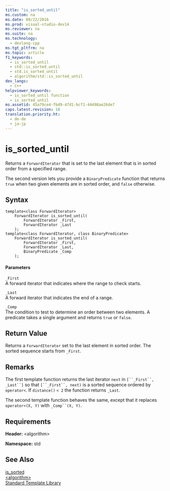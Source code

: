 ```yaml
---
title: "is_sorted_until"
ms.custom: na
ms.date: 09/22/2016
ms.prod: visual-studio-dev14
ms.reviewer: na
ms.suite: na
ms.technology: 
  - devlang-cpp
ms.tgt_pltfrm: na
ms.topic: article
f1_keywords: 
  - is_sorted_until
  - std::is_sorted_until
  - std.is_sorted_until
  - algorithm/std::is_sorted_until
dev_langs: 
  - C++
helpviewer_keywords: 
  - is_sorted_until function
  - is_sorted_until
ms.assetid: 45a79ce4-fbd9-47d1-bcf1-44498ae26de7
caps.latest.revision: 18
translation.priority.ht: 
  - de-de
  - ja-jp
---
```

# is_sorted_until
Returns a `ForwardIterator` that is set to the last element that is in sorted order from a specified range.  
  
 The second version lets you provide a `BinaryPredicate` function that returns `true` when two given elements are in sorted order, and `false` otherwise.  
  
## Syntax  
  
```  
template<class ForwardIterator>  
    ForwardIterator is_sorted_until(  
        ForwardIterator _First,   
        ForwardIterator _Last  
    );  
template<class ForwardIterator, class BinaryPredicate>  
    ForwardIterator is_sorted_until(  
        ForwardIterator _First,   
        ForwardIterator _Last,   
        BinaryPredicate _Comp  
    );  
```  
  
#### Parameters  
 `_First`  
 A forward iterator that indicates where the range to check starts.  
  
 `_Last`  
 A forward iterator that indicates the end of a range.  
  
 `_Comp`  
 The condition to test to determine an order between two elements. A predicate takes a single argument and returns `true` or `false`.  
  
## Return Value  
 Returns a `ForwardIterator` set to the last element in sorted order. The sorted sequence starts from `_First`.  
  
## Remarks  
 The first template function returns the last iterator `next` in `[``_First``,` `_Last``]` so that `[``_First``, next)` is a sorted sequence ordered by `operator<`. If `distance()` `< 2` the function returns `_Last`.  
  
 The second template function behaves the same, except that it replaces `operator<(X, Y)` with `_Comp``(X, Y)`.  
  
## Requirements  
 **Header:** <algorithm\>  
  
 **Namespace:** std  
  
## See Also  
 [is_sorted](../vs140/is_sorted.md)   
 [<algorithm\>](../vs140/-algorithm-.md)   
 [Standard Template Library](../vs140/standard-template-library.md)